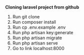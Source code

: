 <b>Cloning laravel project from github</b>

1.  Run git clone <my-cool-project><br>
2.  Run composer install<br>
3.  Run cp .env.example .env<br>
4.  Run php artisan key:generate<br>
5.  Run php artisan migrate<br>
6.  Run php artisan serve<br>
7.  Go to link localhost:8000<br>
